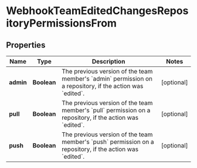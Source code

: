 

# WebhookTeamEditedChangesRepositoryPermissionsFrom


## Properties

| Name | Type | Description | Notes |
|------------ | ------------- | ------------- | -------------|
|**admin** | **Boolean** | The previous version of the team member&#39;s &#x60;admin&#x60; permission on a repository, if the action was &#x60;edited&#x60;. |  [optional] |
|**pull** | **Boolean** | The previous version of the team member&#39;s &#x60;pull&#x60; permission on a repository, if the action was &#x60;edited&#x60;. |  [optional] |
|**push** | **Boolean** | The previous version of the team member&#39;s &#x60;push&#x60; permission on a repository, if the action was &#x60;edited&#x60;. |  [optional] |



